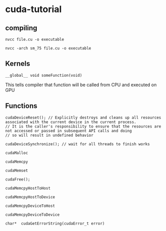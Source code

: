# cuda-tutorial

## compiling
~~~
nvcc file.cu -o executable
~~~
~~~
nvcc -arch sm_75 file.cu -o executable
~~~

## Kernels
~~~
__global__ void someFunction(void)
~~~
This tells compiler that function will be called from CPU and executed on GPU
## Functions
~~~
cudaDeviceReset(); // Explicitly destroys and cleans up all resources associated with the current device in the current process. 
// It is the caller's responsibility to ensure that the resources are not accessed or passed in subsequent API calls and doing 
// so will result in undefined behavior 
~~~
~~~
cudaDeviceSynchronize(); // wait for all threads to finish works
~~~
~~~
cudaMalloc
~~~
~~~
cudaMemcpy
~~~
~~~
cudaMemset
~~~
~~~
cudaFree();
~~~

~~~
cudaMemcpyHostToHost
~~~
~~~
cudaMemcpyHostToDevice
~~~
~~~
cudaMemcpyDeviceToHost
~~~
~~~
cudaMemcpyDeviceToDevice
~~~
~~~
char*  cudaGetErrorString(cudaError_t error)
~~~
